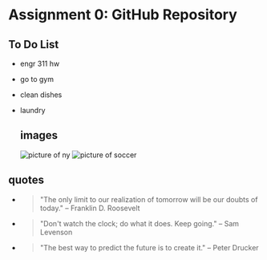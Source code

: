 # Assignment 0: GitHub Repository

## To Do List
- engr 311 hw
- go to gym
- clean dishes
- laundry

  ## images
  ![picture of ny](file:///C:/Users/nsinc/Downloads/cosmos.jpg)
  ![picture of soccer](https://www.google.com/url?sa=i&url=https%3A%2F%2Fwww.goal.com%2Fen-us%2Fnews%2Fhow-to-draw-soccer-ball-step-by-step-guide%2Fblt91de0f2f663a8ff7&psig=AOvVaw2hUyXsvHxv9Px76fLF0K82&ust=1694789520928000&source=images&cd=vfe&opi=89978449&ved=0CA8QjRxqFwoTCLDowo-tqoEDFQAAAAAdAAAAABAD)

## quotes
* > "The only limit to our realization of tomorrow will be our doubts of today." – Franklin D. Roosevelt
* > "Don't watch the clock; do what it does. Keep going." – Sam Levenson
* > "The best way to predict the future is to create it." – Peter Drucker


